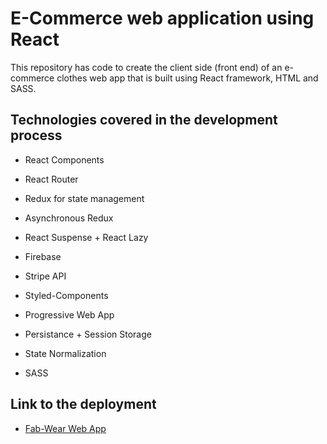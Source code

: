 
# E-Commerce web application using React

This repository has code to create the client side (front end) of an e-commerce clothes web app that is built using 
React framework, HTML and SASS. 


## Technologies covered in the development process


- React Components

- React Router

- Redux for state management

- Asynchronous Redux

- React Suspense + React Lazy

- Firebase

- Stripe API

- Styled-Components

- Progressive Web App

- Persistance + Session Storage

- State Normalization

- SASS


## Link to the deployment

- [Fab-Wear Web App](https://fab-wear.herokuapp.com)



